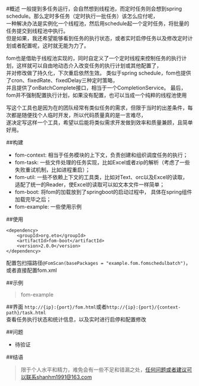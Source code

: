 #概述
一般提到多任务运行，会自然想到线程池，而定时任务则会想到spring schedule。那么定时多任务（定时执行一批任务）该怎么应付呢，      
一种解决办法是实例化一个线程池，然后用schedule起一个定时任务，将批量的任务提交到线程池中执行。     
但是如果，我还希望能够看到任务的执行状态，或者实时启停任务以及修改定时计划或者配置呢，这时就无能为力了。    

fom也是借助于线程池实现的，同时自定义了一个定时线程来控制任务的执行计划，这样就可以自由地动态介入改变任务的执行计划或其他配置了，    
并对修改做了持久化，下次重启依然生效。 类似于spring schedule，fom也提供了cron、fixedRate、fixedDelay三种定时策略，    
并且提供了onBatchComplete接口，相当于一个CompletionService。
最后，fom并不强制配置执行计划，如果没有配置，也可以当成一个纯粹的线程池使用    

写这个工具也是因为在的团队经常有类似任务的需求，但限于当时的出差条件，每次都是随便找个人临时开发，所以代码质量真的是一言难尽，      
遂决定写这样一个工具，希望以后能将类似需求开发做到效率和质量兼顾，且简单好用。

##构建
* fom-context: 相当于任务模块的上下文，负责创建和组织调度任务的执行；
* fom-task: 一些文件处理的任务实现，比如Excel或者zip的解析（考虑了一些失败重试机制，比如进程重启）；
* fom-util: 一些不依赖上下文的工具类，比如对Text、orc以及Excel的读取，适配了统一的Reader，使Excel的读取可以如文本文件一样简单；
* fom-boot: 将fom的加载放到了springboot的启动过程中， 具体在spring组件加载完毕之后；
* fom-example: 一些使用示例

##使用
```
<dependency>
	<groupId>org.eto</groupId>
	<artifactId>fom-boot</artifactId>
	<version>2.0.0</version>
</dependency>
```
配置包扫描路径`@FomScan(basePackages = "example.fom.fomschedulbatch")`，或者直接配置fom.xml

##示例
> fom-example

##界面
`http://{ip}:{port}/fom.html`或者`http://{ip}:{port}/{context-path}/task.html`    
查看任务执行状态和统计信息，以及实时进行启停和配置修改

##问题
* 待验证

##结语
> 限于个人水平和精力，难免会有一些不足和错漏之处，任何问题或者建议可以联系shanhm1991@163.com
